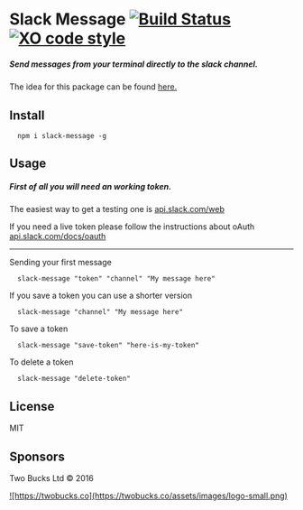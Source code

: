 # Slack Message [![Build Status](https://travis-ci.org/twobucks/slack-message.svg?branch=master)](https://travis-ci.org/twobucks/slack-message) [![XO code style](https://img.shields.io/badge/code_style-XO-5ed9c7.svg)](https://github.com/sindresorhus/xo)


##### Send messages from your terminal directly to the slack channel.
The idea for this package can be found [here.](https://github.com/mikaelbr/open-source-ideas/issues/2)

## Install
```
  npm i slack-message -g
```

## Usage
#####  First of all you will need an working token.
The easiest way to get a testing one is [api.slack.com/web](https://api.slack.com/web)

If you need a live token please follow the instructions about oAuth [api.slack.com/docs/oauth](https://api.slack.com/docs/oauth)
___

Sending your first message

```
  slack-message "token" "channel" "My message here"
```

If you save a token you can use a shorter version
```
  slack-message "channel" "My message here"
```

To save a token  
```
  slack-message "save-token" "here-is-my-token"
```

To delete a token  
```
  slack-message "delete-token"
```


## License

MIT

## Sponsors

Two Bucks Ltd © 2016

<a href="https://twobucks.co">
![https://twobucks.co](https://twobucks.co/assets/images/logo-small.png)
</a>
